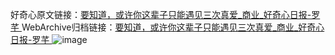 好奇心原文链接：[要知道，或许你这辈子只能遇见三次真爱_商业_好奇心日报-罗芊 ](https://www.qdaily.com/articles/12153.html)
WebArchive归档链接：[要知道，或许你这辈子只能遇见三次真爱_商业_好奇心日报-罗芊 ](http://web.archive.org/web/20190623171935/https://www.qdaily.com/articles/12153.html)
![image](http://ww3.sinaimg.cn/large/007d5XDply1g3x0fpxmx9j30u03ea1kx)